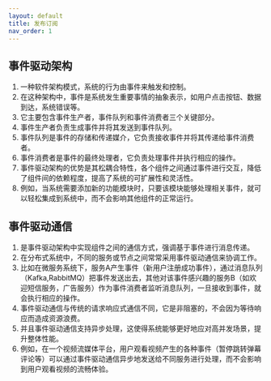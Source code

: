 ```yaml
---
layout: default
title: 发布订阅
nav_order: 1
---
```


## 事件驱动架构

1. 一种软件架构模式，系统的行为由事件来触发和控制。
2. 在这种架构中，事件是系统发生重要事情的抽象表示，如用户点击按钮、数据到达，系统错误等。
3. 它主要包含事件生产者，事件队列和事件消费者三个关键部分。
4. 事件生产者负责生成事件并将其发送到事件队列。
5. 事件队列是事件的存储和传递媒介，它负责接收事件并将其传递给事件消费者。
6. 事件消费者是事件的最终处理者，它负责处理事件并执行相应的操作。
7. 事件驱动架构的优势是其松耦合特性，各个组件之间通过事件进行交互，降低了组件间的依赖程度，提高了系统的可扩展性和灵活性。
8. 例如，当系统需要添加新的功能模块时，只要该模块能够处理相关事件，就可以轻松集成到系统中，而不会影响其他组件的正常运行。

## 事件驱动通信

1. 是事件驱动架构中实现组件之间的通信方式，强调基于事件进行消息传递。
2. 在分布式系统中，不同的服务或节点之间常常采用事件驱动通信来协调工作。
3. 比如在微服务系统下，服务A产生事件（新用户注册成功事件），通过消息队列（Kafka,RabbitMQ）把事件发送出去，其他对该事件感兴趣的服务B（如欢迎短信服务，广告服务）作为事件消费者监听消息队列，一旦接收到事件，就会执行相应的操作。
4. 事件驱动通信与传统的请求响应式通信不同，它是非阻塞的，不会因为等待响应而造成资源浪费。
5. 并且事件驱动通信支持异步处理，这使得系统能够更好地应对高并发场景，提升整体性能。
6. 例如，在一个视频流媒体平台，用户观看视频产生的各种事件（暂停跳转弹幕评论等）可以通过事件驱动通信异步地发送给不同服务进行处理，而不会影响到用户观看视频的流畅体验。

